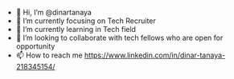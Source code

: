 - 👋 Hi, I’m @dinartanaya
- 👀 I’m currently focusing on Tech Recruiter
- 🌱 I’m currently learning in Tech field
- 💞️ I’m looking to collaborate with tech fellows who are open for opportunity
- 📫 How to reach me https://www.linkedin.com/in/dinar-tanaya-218345154/

<!---
dinartanaya/dinartanaya is a ✨ special ✨ repository because its `README.md` (this file) appears on your GitHub profile.
You can click the Preview link to take a look at your changes.
--->
